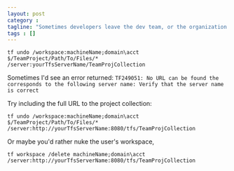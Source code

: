 ```yaml
---
layout: post
category : 
tagline: "Sometimes developers leave the dev team, or the organization. Sometimes you pave a dev machine with files checked out. Here's how to reset the checkout status for that user/workstation."
tags : []
---
```


    tf undo /workspace:machineName;domain\acct $/TeamProject/Path/To/Files/* /server:yourTfsServerName/TeamProjCollection

Sometimes I'd see an error returned: `TF249051: No URL can be found the corresponds to the following server name: Verify that the server name is correct`

Try including the full URL to the project collection:

    tf undo /workspace:machineName;domain\acct $/TeamProject/Path/To/Files/* /server:http://yourTfsServerName:8080/tfs/TeamProjCollection


Or maybe you'd rather nuke the user's workspace,

    tf workspace /delete machineName;domain\acct /server:http://yourTfsServerName:8080/tfs/TeamProjCollection
    